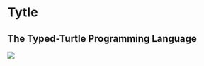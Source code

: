 # Tytle

## The Typed-Turtle Programming Language

![](https://image.freepik.com/free-vector/cute-turtle-cartoon_33070-3103.jpg)
